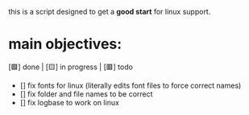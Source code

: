 this is a script designed to get a **good start** for linux support.

# main objectives:
[🟩] done | [🟨] in progress | [🟥] todo
- [] fix fonts for linux (literally edits font files to force correct names)
- [] fix folder and file names to be correct
- [] fix logbase to work on linux
